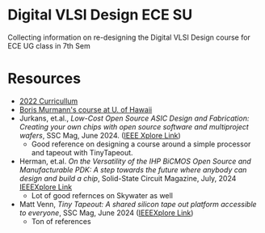 # Digital VLSI Design ECE SU
Collecting information on re-designing the Digital VLSI Design course for ECE UG class in 7th Sem 

# Resources

- [2022 Curricullum](file:///C:/Users/srout/Dropbox/educational/Silicon/academics/2022-1028-Curricullum-Digital-VLSI-Design.pdf)
- [Boris Murmann's course at U. of Hawaii](https://github.com/bmurmann/EE628)
- Jurkans, et.al., _Low-Cost Open Source ASIC Design and Fabrication: Creating your own chips with open source software and multiproject wafers_, SSC Mag, June 2024. ([IEEE Xplore Link](https://ieeexplore.ieee.org/document/10584391))
  - Good reference on designing a course around a simple processor and tapeout with TinyTapeout.
- Herman, et.al. _On the Versatility of the IHP BiCMOS Open Source and Manufacturable PDK: A step towards the future where anybody can design and build a chip_, Solid-State Circuit Magazine, July, 2024 [IEEEXplore Link](https://ieeexplore.ieee.org/document/10584389/)
  - Lot of good refernces on Skywater as well
- Matt Venn, _Tiny Tapeout: A shared silicon tape out platform accessible to everyone_, SSC Mag, June 2024 ([IEEEXplore Link](https://ieeexplore.ieee.org/document/10584359))
  - Ton of references
